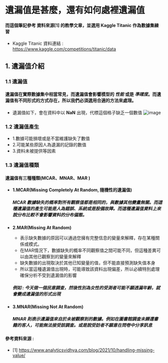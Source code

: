 # 遺漏值是甚麼，還有如何處裡遺漏值
#### 而這個筆記參考 資料來源[1] 的教學文章，並選用 Kaggle Titanic 作為數據集練習
* Kaggle Titanic 資料連結 :  https://www.kaggle.com/competitions/titanic/data
## 1. 遺漏值介紹
### 1.1 遺漏值
#### 遺漏值在實際數據集中相當常見，而遺漏值會影響模型的 *性能* 或是 *準確度*。而遺漏值有不同形式的方式存在，所以我們必須選用合適的方法來處理。
* 遺漏值如下，會在資料中以 **NaN** 出現，代標這個格子缺乏一個數值
![image](https://github.com/Ricky7737/DataAnalysisAndLearning/assets/58324475/98eb04df-b4e8-4f74-8e7b-2340b8ec7d85)

### 1.2 遺漏值產生
  * 1.數據可能損壞或是不當維護缺失了數值
  * 2.可能某些原因人為遺漏的記錄的數值
  * 3.資料未被提供等因素
    
### 1.3 遺漏值種類 
#### 遺漏值有三種種類(MCAR、MNAR、MAR )
 * **1.MCAR(Missing Completely At Random, 隨機性的遺漏值)**
   ##### MCAR 數據缺失的概率對所有觀察值都是相同的，與數據其他變量無關。而這種遺漏值的產生可能是人為錯誤、系統或是設備故障。而這種遺漏值資料上來說分布比較不會影響資料的分布偏態。
   
 * **2.MAR(Missing At Random)**
   * 表示缺失數據的原因可以通過您擁有完整信息的變量來解釋，存在某種關係或模式。
   * 在MAR情況下，數據缺失的概率不同觀察值之間可能不同，但這種差異可以由其他已觀察到的變量來解釋
   * 缺失數據的出現取決於其他已知變量的值，但不能直接預測缺失值本身
   * 所以當這種遺漏值出現時，可能導致該資料出現偏差，所以必續特別處理確保分析不受到遺漏值的影響
   ##### 例如 : 今天做一個民意調查，然後性別為女性的受測者可能不願透漏年齡，就會變成遺漏值的形式出現
   
  * **3.MNAR(Missing Not At Random)**
    ##### MNAR 則表示遺漏值來自於未被觀察到的數據。例如在圖書館調查未歸還書籍的客人，可能無法接受該調查。或是說受訪者不願意在問卷中分享訊息
   








#### 參考資料來源 :
* [1] https://www.analyticsvidhya.com/blog/2021/10/handling-missing-value/















